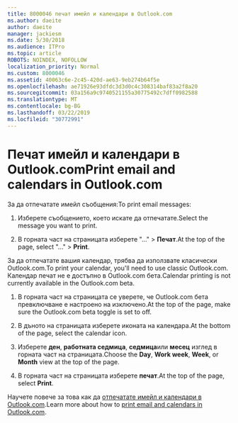 ```yaml
---
title: 8000046 печат имейл и календари в Outlook.com
ms.author: daeite
author: daeite
manager: jackiesm
ms.date: 5/30/2018
ms.audience: ITPro
ms.topic: article
ROBOTS: NOINDEX, NOFOLLOW
localization_priority: Normal
ms.custom: 8000046
ms.assetid: 40063c6e-2c45-420d-ae63-9eb274b64f5e
ms.openlocfilehash: ae71926e93dfdc3d3d0c4c308314baf83a2f8a20
ms.sourcegitcommit: 03a156a9c9740521155a30775492c7dff0982588
ms.translationtype: MT
ms.contentlocale: bg-BG
ms.lasthandoff: 03/22/2019
ms.locfileid: "30772991"
---
```

# <a name="print-email-and-calendars-in-outlookcom"></a><span data-ttu-id="db42a-102">Печат имейл и календари в Outlook.com</span><span class="sxs-lookup"><span data-stu-id="db42a-102">Print email and calendars in Outlook.com</span></span>

<span data-ttu-id="db42a-103">За да отпечатате имейл съобщения:</span><span class="sxs-lookup"><span data-stu-id="db42a-103">To print email messages:</span></span>
  
1. <span data-ttu-id="db42a-104">Изберете съобщението, което искате да отпечатате.</span><span class="sxs-lookup"><span data-stu-id="db42a-104">Select the message you want to print.</span></span>
    
2. <span data-ttu-id="db42a-105">В горната част на страницата изберете "..." \> **Печат**.</span><span class="sxs-lookup"><span data-stu-id="db42a-105">At the top of the page, select "..." \> **Print**.</span></span> 
    
<span data-ttu-id="db42a-106">За да отпечатате вашия календар, трябва да използвате класически Outlook.com.</span><span class="sxs-lookup"><span data-stu-id="db42a-106">To print your calendar, you'll need to use classic Outlook.com.</span></span> <span data-ttu-id="db42a-107">Календар печат не е достъпно в Outlook.com бета.</span><span class="sxs-lookup"><span data-stu-id="db42a-107">Calendar printing is not currently available in the Outlook.com beta.</span></span>
  
1. <span data-ttu-id="db42a-108">В горната част на страницата се уверете, че Outlook.com бета превключване е настроено на изключено.</span><span class="sxs-lookup"><span data-stu-id="db42a-108">At the top of the page, make sure the Outlook.com beta toggle is set to off.</span></span>
    
2. <span data-ttu-id="db42a-109">В дъното на страницата изберете иконата на календара.</span><span class="sxs-lookup"><span data-stu-id="db42a-109">At the bottom of the page, select the calendar icon.</span></span>
    
3. <span data-ttu-id="db42a-110">Изберете **ден**, **работната седмица**, **седмица**или **месец** изглед в горната част на страницата.</span><span class="sxs-lookup"><span data-stu-id="db42a-110">Choose the **Day**, **Work week**, **Week**, or **Month** view at the top of the page.</span></span> 
    
4. <span data-ttu-id="db42a-111">В горната част на страницата изберете **печат**.</span><span class="sxs-lookup"><span data-stu-id="db42a-111">At the top of the page, select **Print**.</span></span> 
    
<span data-ttu-id="db42a-112">Научете повече за това как да [отпечатате имейл и календари в Outlook.com](https://go.microsoft.com/fwlink/p/?linkid=2001208&amp;clcid=0x409).</span><span class="sxs-lookup"><span data-stu-id="db42a-112">Learn more about how to [print email and calendars in Outlook.com](https://go.microsoft.com/fwlink/p/?linkid=2001208&amp;clcid=0x409).</span></span>
  


